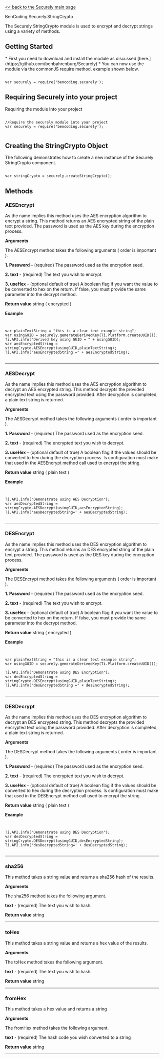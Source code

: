 [<< back to the Securely main page](https://github.com/benbahrenburg/Securely)

BenCoding.Securely.StringCrypto

The Securely StringCrypto module is used to encrypt and decrypt strings using a variety of methods.  

<h2>Getting Started</h2>
* First you need to download and install the module as discussed [here.](https://github.com/benbahrenburg/Securely)
* You can now use the module via the commonJS require method, example shown below.

<pre><code>
var securely = require('bencoding.securely');
</code></pre>

<h2>Requiring Securely into your project</h2>

Requiring the module into your project

<pre><code>
//Require the securely module into your project
var securely = require('bencoding.securely');

</code></pre>


<h2>Creating the StringCrypto Object</h2>

The following demonstrates how to create a new instance of the Securely StringCrypto component.

<pre><code>
var stringCrypto = securely.createStringCrypto();
</code></pre>

<h2>Methods</h2>

<h3>AESEncrypt</h3>

As the name implies this method uses the AES encryption algorithm to encrypt a string. This method returns an AES encrypted string of the plain text provided.  The password is used as the AES key during the encryption process.

<b>Arguments</b>

The AESEncrypt method takes the following arguments ( order is important ).

<b>1. Password</b> - (required) The password used as the encryption seed.

<b>2. text</b> - (required) The text you wish to encrypt.

<b>3. useHex</b> - (optional default of true) A boolean flag if you want the value to be converted to hex on the return. If false, you must provide the same parameter into the decrypt method.

<b>Return value</b>
string ( encrypted )

<b>Example</b>
<pre><code>

var plainTextString = "this is a clear text example string";
var usingGUID = securely.generateDerivedKey(Ti.Platform.createUUID());  
Ti.API.info("Derived key using GUID = " + usingGUID);
var aesEncryptedString = stringCrypto.AESEncrypt(usingGUID,plainTextString);
Ti.API.info("aesEncryptedString =" + aesEncryptedString);

</code></pre>

----

<h3>AESDecrypt</h3>

As the name implies this method uses the AES encryption algorithm to decrypt an AES encrypted string. This method decrypts the provided encrypted text using the password provided. After decryption is completed, a plain text string is returned.

<b>Arguments</b>

The AESDecrypt method takes the following arguments ( order is important ).

<b>1. Password</b> - (required) The password used as the encryption seed.

<b>2. text</b> - (required) The encrypted text you wish to decrypt.

<b>3. useHex</b> - (optional default of true) A boolean flag if the values should be converted to hex during the decryption process.  Is configuration must make that used in the AESEncrypt method call used to encrypt the string.

<b>Return value</b>
string ( plain text )

<b>Example</b>
<pre><code>

Ti.API.info("Demonstrate using AES Decryption");
var aesDecryptedString = stringCrypto.AESDecrypt(usingGUID,aesEncryptedString);
Ti.API.info('aesDecryptedString=' + aesDecryptedString);

</code></pre>

----
<h3>DESEncrypt</h3>

As the name implies this method uses the DES encryption algorithm to encrypt a string. This method returns an DES encrypted string of the plain text provided.  The password is used as the DES key during the encryption process.

<b>Arguments</b>

The DESEncrypt method takes the following arguments ( order is important ).

<b>1. Password</b> - (required) The password used as the encryption seed.

<b>2. text</b> - (required) The text you wish to encrypt.

<b>3. useHex</b> - (optional default of true) A boolean flag if you want the value to be converted to hex on the return. If false, you must provide the same parameter into the decrypt method.

<b>Return value</b>
string ( encrypted )

<b>Example</b>
<pre><code>

var plainTextString = "this is a clear text example string";
var usingGUID = securely.generateDerivedKey(Ti.Platform.createUUID());  

Ti.API.info("Demonstrate using DES Encryption");
var desEncryptedString = stringCrypto.DESEncrypt(usingGUID,plainTextString);
Ti.API.info("desEncryptedString =" + desEncryptedString);

</code></pre>

----

<h3>DESDecrypt</h3>

As the name implies this method uses the DES encryption algorithm to decrypt an DES encrypted string. This method decrypts the provided encrypted text using the password provided. After decryption is completed, a plain text string is returned.

<b>Arguments</b>

The DESDecrypt method takes the following arguments ( order is important ).

<b>1. Password</b> - (required) The password used as the encryption seed.

<b>2. text</b> - (required) The encrypted text you wish to decrypt.

<b>3. useHex</b> - (optional default of true) A boolean flag if the values should be converted to hex during the decryption process.  Is configuration must make that used in the DESEncrypt method call used to encrypt the string.


<b>Return value</b>
string ( plain text )

<b>Example</b>
<pre><code>

Ti.API.info("Demonstrate using DES Decryption");
var desDecryptedString = stringCrypto.DESDecrypt(usingGUID,desEncryptedString);
Ti.API.info('desDecryptedString=' + desDecryptedString);

</code></pre>

----

<h3>sha256</h3>

This method takes a string value and returns a sha256 hash of the results.

<b>Arguments</b>

The sha256 method takes the following argument.

<b>text</b> - (required) The text you wish to hash.

<b>Return value</b>
string

----

<h3>toHex</h3>

This method takes a string value and returns a hex value of the results.

<b>Arguments</b>

The toHex method takes the following argument.

<b>text</b> - (required) The text you wish to hash.

<b>Return value</b>
string

----

<h3>fromHex</h3>

This method takes a hex value and returns a string

<b>Arguments</b>

The fromHex method takes the following argument.

<b>text</b> - (required) The hash code you wish converted to a string


<b>Return value</b>
string

----

